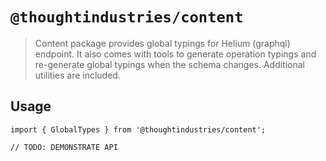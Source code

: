 # `@thoughtindustries/content`

> Content package provides global typings for Helium (graphql) endpoint. It also comes with tools to generate operation typings and re-generate global typings when the schema changes. Additional utilities are included.

## Usage

```
import { GlobalTypes } from '@thoughtindustries/content';

// TODO: DEMONSTRATE API
```
